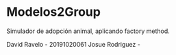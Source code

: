 # Modelos2Group
Simulador de adopción animal, aplicando factory method. 

David Ravelo - 20191020061
Josue Rodriguez - 
